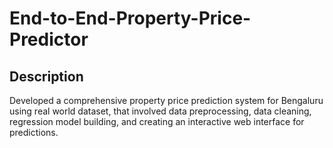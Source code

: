 # End-to-End-Property-Price-Predictor

## Description

Developed a comprehensive property price prediction system for Bengaluru using real world dataset, that involved data preprocessing, data cleaning, regression model building, and creating an interactive web interface for predictions.
